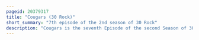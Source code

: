 ```yaml
---
pageid: 20379317
title: "Cougars (30 Rock)"
short_summary: "7th episode of the 2nd season of 30 Rock"
description: "Cougars is the seventh Episode of the second Season of 30 Rock and the twenty-eightth Episode overall. It was written by co-executive Producer John Riggi and directed by Michael Engler. Guest stars in this Episode include Kevin Brown, Grizz Chapman, Val Emmich, John Lutz, Maulik Pancholy, and Greg Scarnici."
---
```

